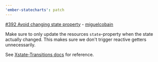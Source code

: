 ```yaml
---
'ember-statecharts': patch
---
```


[#392 Avoid changing state property](https://github.com/LevelbossMike/ember-statecharts/pull/392) - [miguelcobain](https://github.com/miguelcobain)

Make sure to only update the resources `state`-property when the state actually changed. This makes sure
we don't trigger reactive getters unnecessarily.

See [Xstate-Transitions docs](https://xstate.js.org/docs/guides/interpretation.html#transitions) for reference.
